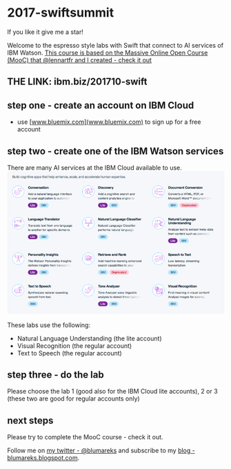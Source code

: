 # 2017-swiftsummit
If you like it give me a star!

Welcome to the espresso style labs with Swift that connect to AI services of IBM Watson.
[This course is based on the Massive Online Open Course (MooC) that @lennartfr and I created - check it out](https://developer.ibm.com/courses/all/create-swift-mobile-apps-ibm-watson-services/)

## THE LINK: ibm.biz/201710-swift

## step one - create an account on IBM Cloud
- use [www.bluemix.com](www.bluemix.com) to sign up for a free account

## step two - create one of the IBM Watson services

There are many AI services at the IBM Cloud available to use.
![](watson.png)

These labs use the following:
- Natural Language Understanding (the lite account)
- Visual Recognition (the regular account)
- Text to Speech (the regular account)

## step three - do the lab
Please choose the lab 1 (good also for the IBM Cloud lite accounts), 2 or 3 (these two are good for regular accounts only)

## next steps
Please try to complete the MooC course - check it out.

Follow me on [my twitter - @blumareks](https://twitter.com/blumareks) and subscribe to my [blog - blumareks.blogspot.com](http://blumareks.blogspot.com/).

